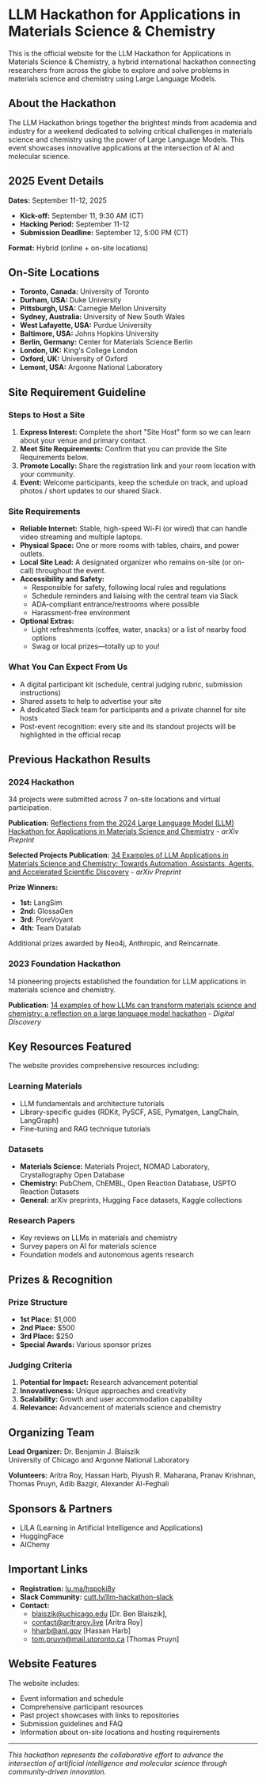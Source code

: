 # LLM Hackathon for Applications in Materials Science & Chemistry

This is the official website for the LLM Hackathon for Applications in Materials Science & Chemistry, a hybrid international hackathon connecting researchers from across the globe to explore and solve problems in materials science and chemistry using Large Language Models.

## About the Hackathon

The LLM Hackathon brings together the brightest minds from academia and industry for a weekend dedicated to solving critical challenges in materials science and chemistry using the power of Large Language Models. This event showcases innovative applications at the intersection of AI and molecular science.

## 2025 Event Details

**Dates:** September 11-12, 2025

- **Kick-off:** September 11, 9:30 AM (CT)
- **Hacking Period:** September 11-12
- **Submission Deadline:** September 12, 5:00 PM (CT)

**Format:** Hybrid (online + on-site locations)

## On-Site Locations

- **Toronto, Canada:** University of Toronto
- **Durham, USA:** Duke University
- **Pittsburgh, USA:** Carnegie Mellon University
- **Sydney, Australia:** University of New South Wales
- **West Lafayette, USA:** Purdue University
- **Baltimore, USA:** Johns Hopkins University
- **Berlin, Germany:** Center for Materials Science Berlin
- **London, UK:** King's College London
- **Oxford, UK:** University of Oxford
- **Lemont, USA:** Argonne National Laboratory

## Site Requirement Guideline

### Steps to Host a Site

1.  **Express Interest:** Complete the short "Site Host" form so we can learn about your venue and primary contact.
2.  **Meet Site Requirements:** Confirm that you can provide the Site Requirements below.
3.  **Promote Locally:** Share the registration link and your room location with your community.
4.  **Event:** Welcome participants, keep the schedule on track, and upload photos / short updates to our shared Slack.

### Site Requirements

- **Reliable Internet:** Stable, high-speed Wi-Fi (or wired) that can handle video streaming and multiple laptops.
- **Physical Space:** One or more rooms with tables, chairs, and power outlets.
- **Local Site Lead:** A designated organizer who remains on-site (or on-call) throughout the event.
- **Accessibility and Safety:**
  - Responsible for safety, following local rules and regulations
  - Schedule reminders and liaising with the central team via Slack
  - ADA-compliant entrance/restrooms where possible
  - Harassment-free environment
- **Optional Extras:**
  - Light refreshments (coffee, water, snacks) or a list of nearby food options
  - Swag or local prizes—totally up to you!

### What You Can Expect From Us

- A digital participant kit (schedule, central judging rubric, submission instructions)
- Shared assets to help to advertise your site
- A dedicated Slack team for participants and a private channel for site hosts
- Post-event recognition: every site and its standout projects will be highlighted in the official recap

## Previous Hackathon Results

### 2024 Hackathon

34 projects were submitted across 7 on-site locations and virtual participation.

**Publication:** [Reflections from the 2024 Large Language Model (LLM) Hackathon for Applications in Materials Science and Chemistry](https://arxiv.org/abs/2411.15221) - _arXiv Preprint_

**Selected Projects Publication:** [34 Examples of LLM Applications in Materials Science and Chemistry: Towards Automation, Assistants, Agents, and Accelerated Scientific Discovery](https://arxiv.org/abs/2505.03049) - _arXiv Preprint_

**Prize Winners:**

- **1st:** LangSim
- **2nd:** GlossaGen
- **3rd:** PoreVoyant
- **4th:** Team Datalab

Additional prizes awarded by Neo4j, Anthropic, and Reincarnate.

### 2023 Foundation Hackathon

14 pioneering projects established the foundation for LLM applications in materials science and chemistry.

**Publication:** [14 examples of how LLMs can transform materials science and chemistry: a reflection on a large language model hackathon](https://doi.org/10.1039/D3DD00113J) - _Digital Discovery_

## Key Resources Featured

The website provides comprehensive resources including:

### Learning Materials

- LLM fundamentals and architecture tutorials
- Library-specific guides (RDKit, PySCF, ASE, Pymatgen, LangChain, LangGraph)
- Fine-tuning and RAG technique tutorials

### Datasets

- **Materials Science:** Materials Project, NOMAD Laboratory, Crystallography Open Database
- **Chemistry:** PubChem, ChEMBL, Open Reaction Database, USPTO Reaction Datasets
- **General:** arXiv preprints, Hugging Face datasets, Kaggle collections

### Research Papers

- Key reviews on LLMs in materials and chemistry
- Survey papers on AI for materials science
- Foundation models and autonomous agents research

## Prizes & Recognition

### Prize Structure

- **1st Place:** $1,000
- **2nd Place:** $500
- **3rd Place:** $250
- **Special Awards:** Various sponsor prizes

### Judging Criteria

1. **Potential for Impact:** Research advancement potential
2. **Innovativeness:** Unique approaches and creativity
3. **Scalability:** Growth and user accommodation capability
4. **Relevance:** Advancement of materials science and chemistry

## Organizing Team

**Lead Organizer:** Dr. Benjamin J. Blaiszik  
University of Chicago and Argonne National Laboratory

**Volunteers:** Aritra Roy, Hassan Harb, Piyush R. Maharana, Pranav Krishnan, Thomas Pruyn, Adib Bazgir, Alexander Al-Feghali

## Sponsors & Partners

- LILA (Learning in Artificial Intelligence and Applications)
- HuggingFace
- AIChemy

## Important Links

- **Registration:** [lu.ma/hspoki8y](https://lu.ma/hspoki8y)
- **Slack Community:** [cutt.ly/llm-hackathon-slack](https://cutt.ly/llm-hackathon-slack)
- **Contact:**
  - [blaiszik@uchicago.edu](mailto:blaiszik@uchicago.edu) [Dr. Ben Blaiszik],
  - [contact@aritraroy.live](mailto:contact@aritraroy.live) [Aritra Roy]
  - [hharb@anl.gov](mailto:hharb@anl.gov) [Hassan Harb]
  - [tom.pruyn@mail.utoronto.ca](mailto:tom.pruyn@mail.utoronto.ca) [Thomas Pruyn]

## Website Features

The website includes:

- Event information and schedule
- Comprehensive participant resources
- Past project showcases with links to repositories
- Submission guidelines and FAQ
- Information about on-site locations and hosting requirements

---

_This hackathon represents the collaborative effort to advance the intersection of artificial intelligence and molecular science through community-driven innovation._
